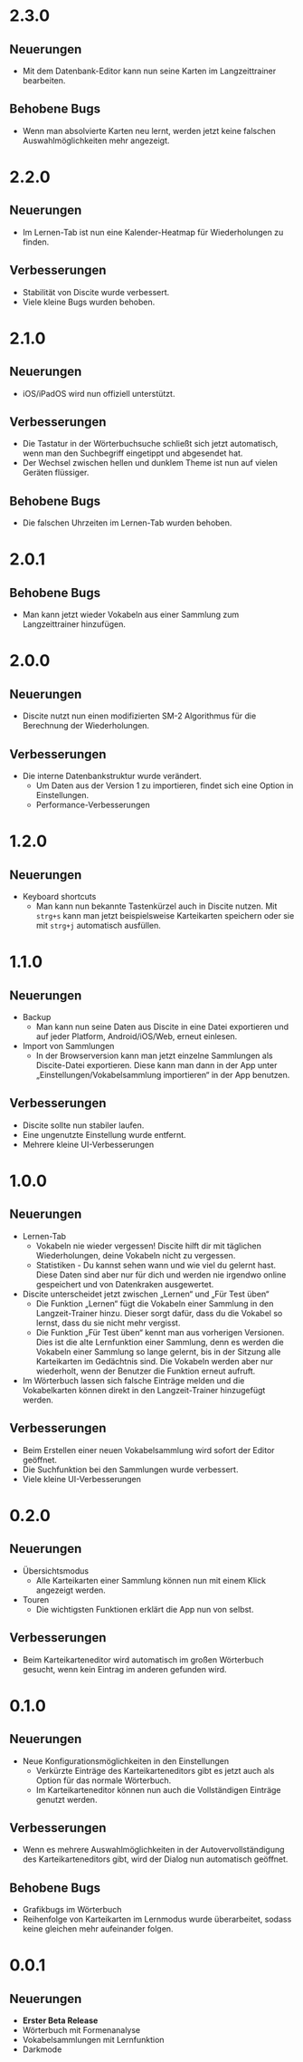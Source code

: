 # 2.3.0

## Neuerungen

- Mit dem Datenbank-Editor kann nun seine Karten im Langzeittrainer bearbeiten.

## Behobene Bugs

- Wenn man absolvierte Karten neu lernt, werden jetzt keine falschen Auswahlmöglichkeiten mehr angezeigt.

# 2.2.0

## Neuerungen

- Im Lernen-Tab ist nun eine Kalender-Heatmap für Wiederholungen zu finden.

## Verbesserungen

- Stabilität von Discite wurde verbessert.
- Viele kleine Bugs wurden behoben.

# 2.1.0

## Neuerungen

- iOS/iPadOS wird nun offiziell unterstützt.

## Verbesserungen

- Die Tastatur in der Wörterbuchsuche schließt sich jetzt automatisch, wenn man den Suchbegriff eingetippt und abgesendet hat.
- Der Wechsel zwischen hellen und dunklem Theme ist nun auf vielen Geräten flüssiger.

## Behobene Bugs

- Die falschen Uhrzeiten im Lernen-Tab wurden behoben.

# 2.0.1

## Behobene Bugs

- Man kann jetzt wieder Vokabeln aus einer Sammlung zum Langzeittrainer hinzufügen.

# 2.0.0

## Neuerungen

- Discite nutzt nun einen modifizierten SM-2 Algorithmus für die Berechnung der Wiederholungen.

## Verbesserungen

- Die interne Datenbankstruktur wurde verändert.
  - Um Daten aus der Version 1 zu importieren, findet sich eine Option in Einstellungen.
  - Performance-Verbesserungen

# 1.2.0

## Neuerungen

- Keyboard shortcuts
  - Man kann nun bekannte Tastenkürzel auch in Discite nutzen. Mit `strg+s` kann man jetzt beispielsweise Karteikarten speichern oder sie mit `strg+j` automatisch ausfüllen.

# 1.1.0

## Neuerungen

- Backup
  - Man kann nun seine Daten aus Discite in eine Datei exportieren und auf jeder Platform, Android/iOS/Web, erneut einlesen.
- Import von Sammlungen
  - In der Browserversion kann man jetzt einzelne Sammlungen als Discite-Datei exportieren. Diese kann man dann in der App unter „Einstellungen/Vokabelsammlung importieren“ in der App benutzen.

## Verbesserungen

- Discite sollte nun stabiler laufen.
- Eine ungenutzte Einstellung wurde entfernt.
- Mehrere kleine UI-Verbesserungen

# 1.0.0

## Neuerungen

- Lernen-Tab
  - Vokabeln nie wieder vergessen! Discite hilft dir mit täglichen Wiederholungen, deine Vokabeln nicht zu vergessen.
  - Statistiken - Du kannst sehen wann und wie viel du gelernt hast. Diese Daten sind aber nur für dich und werden nie irgendwo online gespeichert und von Datenkraken ausgewertet.
- Discite unterscheidet jetzt zwischen „Lernen“ und „Für Test üben“
  - Die Funktion „Lernen“ fügt die Vokabeln einer Sammlung in den Langzeit-Trainer hinzu. Dieser sorgt dafür, dass du die Vokabel so lernst, dass du sie nicht mehr vergisst.
  - Die Funktion „Für Test üben“ kennt man aus vorherigen Versionen. Dies ist die alte Lernfunktion einer Sammlung, denn es werden die Vokabeln einer Sammlung so lange gelernt, bis in der Sitzung alle Karteikarten im Gedächtnis sind. Die Vokabeln werden aber nur wiederholt, wenn der Benutzer die Funktion erneut aufruft.
- Im Wörterbuch lassen sich falsche Einträge melden und die Vokabelkarten können direkt in den Langzeit-Trainer hinzugefügt werden.

## Verbesserungen

- Beim Erstellen einer neuen Vokabelsammlung wird sofort der Editor geöffnet.
- Die Suchfunktion bei den Sammlungen wurde verbessert.
- Viele kleine UI-Verbesserungen

# 0.2.0

## Neuerungen

- Übersichtsmodus
  - Alle Karteikarten einer Sammlung können nun mit einem Klick angezeigt werden.
- Touren
  - Die wichtigsten Funktionen erklärt die App nun von selbst.

## Verbesserungen

- Beim Karteikarteneditor wird automatisch im großen Wörterbuch gesucht, wenn kein Eintrag im anderen gefunden wird.

# 0.1.0

## Neuerungen

- Neue Konfigurationsmöglichkeiten in den Einstellungen
  - Verkürzte Einträge des Karteikarteneditors gibt es jetzt auch als Option für das normale Wörterbuch.
  - Im Karteikarteneditor können nun auch die Vollständigen Einträge genutzt werden.

## Verbesserungen

- Wenn es mehrere Auswahlmöglichkeiten in der Autovervollständigung des Karteikarteneditors gibt, wird der Dialog nun automatisch geöffnet.

## Behobene Bugs

- Grafikbugs im Wörterbuch
- Reihenfolge von Karteikarten im Lernmodus wurde überarbeitet, sodass keine gleichen mehr aufeinander folgen.

# 0.0.1

## Neuerungen

- **Erster Beta Release**
- Wörterbuch mit Formenanalyse
- Vokabelsammlungen mit Lernfunktion
- Darkmode